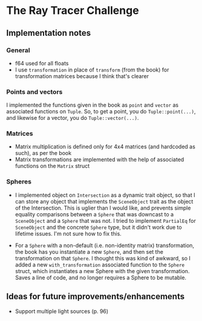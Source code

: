 # The Ray Tracer Challenge
## Implementation notes

### General

- f64 used for all floats
- I use `transformation` in place of `transform` (from the book) for transformation matrices
  because I think that's clearer

### Points and vectors

I implemented the functions given in the book as `point` and `vector` as associated functions on `Tuple`.
So, to get a point, you do `Tuple::point(...)`, and likewise for a vector, you do `Tuple::vector(...)`.

### Matrices

- Matrix multiplication is defined only for 4x4 matrices (and hardcoded as such), as per the book
- Matrix transformations are implemented with the help of associated functions on the `Matrix` struct

### Spheres

- I implemented object on `Intersection` as a dynamic trait object, so that I can store any object that implements the `SceneObject` trait as the object of the Intersection.
This is uglier than I would like, and prevents simple equality comparisons
between a `Sphere` that was downcast to a `SceneObject` and a `Sphere` that was not.
I tried to implement `PartialEq` for `SceneObject` and the concrete `Sphere` type,
but it didn't work due to lifetime issues. I'm not sure how to fix this.

- For a `Sphere` with a non-default (i.e. non-identity matrix) transformation, the book has you
instantiate a new `Sphere`, and then set the transformation on that `Sphere`. I thought this was
kind of awkward, so I added a new `with_transformation` associated function to the `Sphere` struct, which instantiates a new Sphere with the given transformation. Saves a line of code,
and no longer requires a Sphere to be mutable.

## Ideas for future improvements/enhancements

- Support multiple light sources (p. 96)